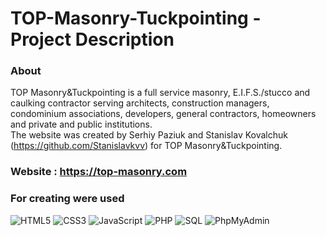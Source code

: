 # TOP-Masonry-Tuckpointing - Project Description <br>

### About <br/>

TOP Masonry&Tuckpointing is a full service masonry, E.I.F.S./stucco and caulking contractor serving architects, construction managers, condominium associations, developers, general contractors, homeowners and private and public institutions. <br/>
The website was created by Serhiy Paziuk and Stanislav Kovalchuk (https://github.com/Stanislavkvv) for TOP Masonry&Tuckpointing. <br/>

### Website : https://top-masonry.com  <br/>

### For creating were used <br/>

![HTML5](https://img.shields.io/badge/-HTML5-ffffff?style=for-the-badge&logo=html5)
![CSS3](https://img.shields.io/badge/-CSS3-264de4?style=for-the-badge&logo=css3)
![JavaScript](https://img.shields.io/badge/-JavaScript-ffffff?style=for-the-badge&logo=javascript)
![PHP](https://img.shields.io/badge/-PHP-090909?style=for-the-badge&logo=php)
![SQL](https://img.shields.io/badge/-SQL-ffffff?style=for-the-badge&logo=mysql)
![PhpMyAdmin](https://img.shields.io/badge/-PhpMyAdmin-ffffff?style=for-the-badge&logo=phpmyadmin)
